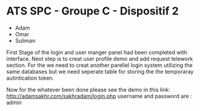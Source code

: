 # ATS SPC - Groupe C - Dispositif 2

* Adam
* Omar
* Suliman


First Stage of the login and user manger panel had been completed with interface. Next step is to creat user profile demo and add request telework section. For the we need to creat another parellel login system utilizing the same databases but we need seperate table for storing the the temporaray autintication token.

Now for the whatever been done please see the demo in this link:
http://adamsakhr.com/sakhradam/login.php
username and password are : admin
